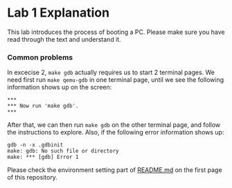 # Lab 1 Explanation
This lab introduces the process of booting a PC. Please make sure you have read through the text and understand it.

### Common problems
In excecise 2, ```make gdb``` actually requires us to start 2 terminal pages. We need first run ```make qemu-gdb``` in one terminal page, until we see the following information shows up on the screen:
```
***
*** Now run 'make gdb'.
***
```
After that, we can then run ```make gdb``` on the other terminal page, and follow the instructions to explore.
Also, if the following error information shows up:
```
gdb -n -x .gdbinit
make: gdb: No such file or directory
make: *** [gdb] Error 1
```
Please check the environment setting part of [README.md]() on the first page of this repository.
